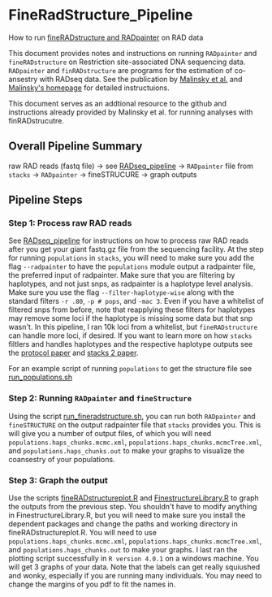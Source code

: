 # FineRadStructure_Pipeline
How to run [fineRADstructure and RADpainter](https://github.com/millanek/fineRADstructure) on RAD data

This document provides notes and instructions on running `RADpainter` and `fineRADstructure` on Restriction site-associated DNA sequencing data. `RADpainter` and `finRADstructure` are programs for the estimation of co-ansestry with RADseq data. See the publication by [Malinsky et al.](https://academic.oup.com/mbe/article/35/5/1284/4883220) and [Malinsky's homepage](https://www.milan-malinsky.org/fineradstructure) for detailed instructuions.

This document serves as an addtional resource to the github and instructions already provided by Malinsky et al. for running analyses with finRADstrucutre. 

## Overall Pipeline Summary
raw RAD reads (fastq file) -> see [RADseq_pipeline](https://github.com/kiralong/RADseq_pipeline) -> `RADpainter` file from `stacks` -> `RADpainter` -> fineSTRUCURE -> graph outputs

## Pipeline Steps

### Step 1: Process raw RAD reads
See [RADseq_pipeline](https://github.com/kiralong/RADseq_pipeline) for instructions on how to process raw RAD reads after you get your giant fastq.gz file from the sequencing facility. At the step for running `populations` in `stacks`, you will need to make sure you add the flag `--radpainter` to have the `populations` module output a radpainter file, the preferred input of radpainter. Make sure that you are filtering by haplotypes, and not just snps, as radpainter is a haplotype level analysis. Make sure you use the flag `--filter-haplotype-wise` along with the standard filters `-r .80`, `-p # pops`, and `-mac 3`. Even if you have a whitelist of filtered snps from before, note that reapplying these filters for haplotypes may  remove some loci if the haplotype is missing some data but that snp wasn't. In this pipeline, I ran 10k loci from a whitelist, but `fineRADstructure` can handle more loci, if desired. If you want to learn more on how `stacks` filtlers and handles haplotypes and the respective haplotype outputs see the [protocol paper](https://www.biorxiv.org/content/10.1101/2021.11.02.466953v1) and [stacks 2 paper](https://onlinelibrary.wiley.com/doi/full/10.1111/mec.15253).

For an example script of running `populations` to get the structure file see [run_populations.sh](run_populations.sh)

### Step 2: Running `RADpainter` and `fineStructure`

Using the script [run_fineradstructure.sh](run_fineradstructure.sh), you can run both `RADpainter` and `fineSTRUCTURE` on the output radpainter file that `stacks` provides you. This is will give you a number of output files, of which you will need `populations.haps_chunks.mcmc.xml`, `populations.haps_chunks.mcmcTree.xml`, and `populations.haps_chunks.out` to make your graphs to visualize the coansestry of your populations. 

### Step 3: Graph the output

Use the scripts [fineRADstructureplot.R](fineRADstructureplot.R) and [FinestructureLibrary.R](FinestructureLibrary.R) to graph the outputs from the previous step. You shouldn't have to modify anything in FinestructureLibrary.R, but you will need to make sure you install the dependent packages and change the paths and working directory in fineRADstructureplot.R. You will need to use `populations.haps_chunks.mcmc.xml`, `populations.haps_chunks.mcmcTree.xml`, and `populations.haps_chunks.out` to make your graphs. I last ran the plotting script successfully in `R version 4.0.1` on a windows machine. You will get 3 graphs of your data. Note that the labels can get really squiushed and wonky, especially if you are running many individuals. You may need to change the margins of you pdf to fit the names in. 
